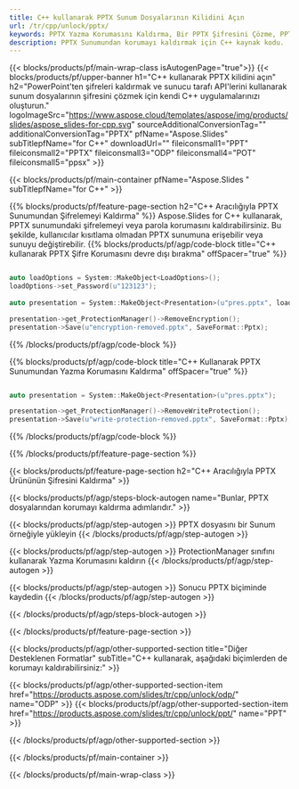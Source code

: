 ```yaml
---
title: C++ kullanarak PPTX Sunum Dosyalarının Kilidini Açın
url: /tr/cpp/unlock/pptx/
keywords: PPTX Yazma Korumasını Kaldırma, Bir PPTX Şifresini Çözme, PPTX Sunumunun Kilidini Kaldırma, PPTX Korumasını Kaldırma
description: PPTX Sunumundan korumayı kaldırmak için C++ kaynak kodu.
---
```


{{< blocks/products/pf/main-wrap-class isAutogenPage="true">}}
{{< blocks/products/pf/upper-banner h1="C++ kullanarak PPTX kilidini açın" h2="PowerPoint'ten şifreleri kaldırmak ve sunucu tarafı API'lerini kullanarak sunum dosyalarının şifresini çözmek için kendi C++ uygulamalarınızı oluşturun." logoImageSrc="https://www.aspose.cloud/templates/aspose/img/products/slides/aspose_slides-for-cpp.svg" sourceAdditionalConversionTag="" additionalConversionTag="PPTX" pfName="Aspose.Slides" subTitlepfName="for C++" downloadUrl="" fileiconsmall1="PPT" fileiconsmall2="PPTX" fileiconsmall3="ODP" fileiconsmall4="POT" fileiconsmall5="ppsx" >}}

{{< blocks/products/pf/main-container pfName="Aspose.Slides " subTitlepfName="for C++" >}}

{{% blocks/products/pf/feature-page-section  h2="C++ Aracılığıyla PPTX Sunumundan Şifrelemeyi Kaldırma" %}}
Aspose.Slides for C++ kullanarak, PPTX sunumundaki şifrelemeyi veya parola korumasını kaldırabilirsiniz. Bu şekilde, kullanıcılar kısıtlama olmadan PPTX sunumuna erişebilir veya sunuyu değiştirebilir.
{{% blocks/products/pf/agp/code-block title="C++ kullanarak PPTX Şifre Korumasını devre dışı bırakma" offSpacer="true" %}}

```cpp

auto loadOptions = System::MakeObject<LoadOptions>();
loadOptions->set_Password(u"123123");
    
auto presentation = System::MakeObject<Presentation>(u"pres.pptx", loadOptions);

presentation->get_ProtectionManager()->RemoveEncryption();
presentation->Save(u"encryption-removed.pptx", SaveFormat::Pptx);
```

{{% /blocks/products/pf/agp/code-block %}}

{{% blocks/products/pf/agp/code-block title="C++ Kullanarak PPTX Sunumundan Yazma Korumasını Kaldırma" offSpacer="true" %}}

```cpp

auto presentation = System::MakeObject<Presentation>(u"pres.pptx");

presentation->get_ProtectionManager()->RemoveWriteProtection();
presentation->Save(u"write-protection-removed.pptx", SaveFormat::Pptx);
```

{{% /blocks/products/pf/agp/code-block %}}

{{% /blocks/products/pf/feature-page-section %}}

{{< blocks/products/pf/feature-page-section  h2="C++ Aracılığıyla PPTX Ürününün Şifresini Kaldırma" >}}

{{< blocks/products/pf/agp/steps-block-autogen name="Bunlar, PPTX dosyalarından korumayı kaldırma adımlarıdır." >}}

{{< blocks/products/pf/agp/step-autogen >}}
PPTX dosyasını bir Sunum örneğiyle yükleyin
{{< /blocks/products/pf/agp/step-autogen >}}

{{< blocks/products/pf/agp/step-autogen >}}
ProtectionManager sınıfını kullanarak Yazma Korumasını kaldırın
{{< /blocks/products/pf/agp/step-autogen >}}

{{< blocks/products/pf/agp/step-autogen >}}
Sonucu PPTX biçiminde kaydedin
{{< /blocks/products/pf/agp/step-autogen >}}

{{< /blocks/products/pf/agp/steps-block-autogen >}}

{{< /blocks/products/pf/feature-page-section >}}

{{< blocks/products/pf/agp/other-supported-section title="Diğer Desteklenen Formatlar" subTitle="C++ kullanarak, aşağıdaki biçimlerden de korumayı kaldırabilirsiniz:" >}}

{{< blocks/products/pf/agp/other-supported-section-item href="https://products.aspose.com/slides/tr/cpp/unlock/odp/" name="ODP" >}}
{{< blocks/products/pf/agp/other-supported-section-item href="https://products.aspose.com/slides/tr/cpp/unlock/ppt/" name="PPT" >}}


{{< /blocks/products/pf/agp/other-supported-section >}}

{{< /blocks/products/pf/main-container >}}
    
{{< /blocks/products/pf/main-wrap-class >}}
